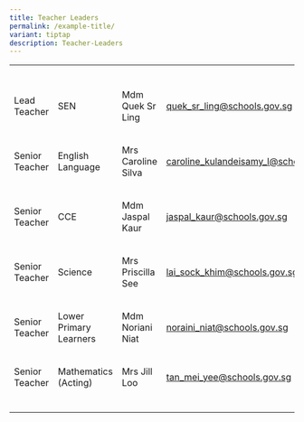 ```yaml
---
title: Teacher Leaders
permalink: /example-title/
variant: tiptap
description: Teacher-Leaders
---
```

<p></p>
<table style="minWidth: 100px">
<colgroup>
<col>
<col>
<col>
<col>
</colgroup>
<tbody>
<tr>
<th rowspan="1" colspan="1">
<p></p>
</th>
<th rowspan="1" colspan="1">
<p></p>
</th>
<th rowspan="1" colspan="1">
<p></p>
</th>
<th rowspan="1" colspan="1">
<p></p>
</th>
</tr>
<tr>
<td rowspan="1" colspan="1">
<p>Lead Teacher</p>
</td>
<td rowspan="1" colspan="1">
<p>SEN</p>
</td>
<td rowspan="1" colspan="1">
<p>Mdm Quek Sr Ling</p>
</td>
<td rowspan="1" colspan="1">
<p><a href="mailto:quek_sr_ling@schools.gov.sg" rel="noopener noreferrer nofollow" target="_blank">quek_sr_ling@schools.gov.sg</a>
</p>
</td>
</tr>
<tr>
<td rowspan="1" colspan="1">
<p>Senior Teacher</p>
</td>
<td rowspan="1" colspan="1">
<p>English Language</p>
</td>
<td rowspan="1" colspan="1">
<p>Mrs Caroline Silva</p>
</td>
<td rowspan="1" colspan="1">
<p><a href="mailto:caroline_kulandeisamy_l@schools.gov.sg" rel="noopener noreferrer nofollow" target="_blank">caroline_kulandeisamy_l@schools.gov.sg</a>
</p>
</td>
</tr>
<tr>
<td rowspan="1" colspan="1">
<p>Senior Teacher</p>
</td>
<td rowspan="1" colspan="1">
<p>CCE</p>
</td>
<td rowspan="1" colspan="1">
<p>Mdm Jaspal Kaur</p>
</td>
<td rowspan="1" colspan="1">
<p><a href="mailto:jaspal_kaur@schools.gov.sg" rel="noopener noreferrer nofollow" target="_blank">jaspal_kaur@schools.gov.sg</a>
</p>
</td>
</tr>
<tr>
<td rowspan="1" colspan="1">
<p>Senior Teacher</p>
</td>
<td rowspan="1" colspan="1">
<p>Science</p>
</td>
<td rowspan="1" colspan="1">
<p>Mrs Priscilla See</p>
</td>
<td rowspan="1" colspan="1">
<p><a href="mailto:lai_sock_khim@schools.gov.sg" rel="noopener noreferrer nofollow" target="_blank">lai_sock_khim@schools.gov.sg</a>
</p>
</td>
</tr>
<tr>
<td rowspan="1" colspan="1">
<p>Senior Teacher</p>
</td>
<td rowspan="1" colspan="1">
<p>Lower Primary Learners</p>
</td>
<td rowspan="1" colspan="1">
<p>Mdm Noriani Niat</p>
</td>
<td rowspan="1" colspan="1">
<p><a href="mailto:noraini_niat@schools.gov.sg" rel="noopener noreferrer nofollow" target="_blank">noraini_niat@schools.gov.sg</a>
</p>
</td>
</tr>
<tr>
<td rowspan="1" colspan="1">
<p>Senior Teacher</p>
</td>
<td rowspan="1" colspan="1">
<p>Mathematics (Acting)</p>
</td>
<td rowspan="1" colspan="1">
<p>Mrs Jill Loo</p>
</td>
<td rowspan="1" colspan="1">
<p><a href="mailto:tan_mei_yee@schools.gov.sg" rel="noopener noreferrer nofollow" target="_blank">tan_mei_yee@schools.gov.sg</a>
</p>
</td>
</tr>
<tr>
<td rowspan="1" colspan="1">
<p></p>
</td>
<td rowspan="1" colspan="1">
<p></p>
</td>
<td rowspan="1" colspan="1">
<p></p>
</td>
<td rowspan="1" colspan="1">
<p></p>
</td>
</tr>
</tbody>
</table>
<p></p>